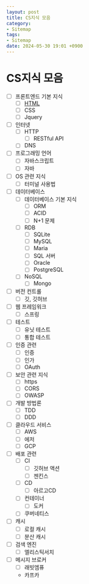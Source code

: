 ```yaml
---
layout: post
title: CS지식 모음
category:
- Sitemap
tags:
- Sitemap
date: 2024-05-30 19:01 +0900
---
```

# CS지식 모음

- [ ] 프론트엔드 기본 지식
  - [ ] [HTML](../html-기본/)
  - [ ] CSS
  - [ ] Jquery
- [ ] 인터넷
  - [ ] HTTP
    - [ ] RESTful API
  - [ ] DNS
- [ ] 프로그래밍 언어
  - [ ] 자바스크립트
  - [ ] 자바
- [ ] OS 관련 지식
  - [ ] 터미널 사용법
- [ ] 데이터베이스
  - [ ] 데이터베이스 기본 지식
    - [ ] ORM
    - [ ] ACID
    - [ ] N+1 문제
  - [ ] RDB
    - [ ] SQLite
    - [ ] MySQL
    - [ ] Maria
    - [ ] SQL 서버
    - [ ] Oracle
    - [ ] PostgreSQL
  - [ ] NoSQL
    - [ ] Mongo
- [ ] 버전 컨트롤
  - [ ] 깃, 깃허브
- [ ] 웹 프레임워크
  - [ ] 스프링
- [ ] 테스트
  - [ ] 유닛 테스트
  - [ ] 통합 테스트
- [ ] 인증 관련
  - [ ] 인증
  - [ ] 인가
  - [ ] OAuth
- [ ] 보안 관련 지식
  - [ ] https
  - [ ] CORS
  - [ ] OWASP
- [ ] 개발 방법론
  - [ ] TDD
  - [ ] DDD
- [ ] 클라우드 서비스
  - [ ] AWS
  - [ ] 에저
  - [ ] GCP
- [ ] 배포 관련
  - [ ] CI
    - [ ] 깃허브 액션
    - [ ] 젠킨스
  - [ ] CD
    - [ ] 아르고CD
  - [ ] 컨테이너
    - [ ] 도커
  - [ ] 쿠버네티스
- [ ] 캐시
  - [ ] 로컬 캐시
  - [ ] 분산 캐시
- [ ] 검색 엔진
  - [ ] 엘리스틱서치
- [ ] 메시지 브로커
  - [ ] 래빗엠퓨
  - 카프카


